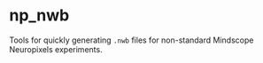# np_nwb
Tools for quickly generating `.nwb` files for non-standard Mindscope Neuropixels experiments.
